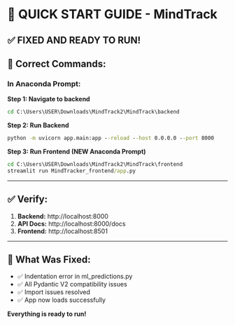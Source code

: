 # 🚀 **QUICK START GUIDE - MindTrack**

## ✅ **FIXED AND READY TO RUN!**

## 🎯 **Correct Commands:**

### **In Anaconda Prompt:**

**Step 1: Navigate to backend**
```cmd
cd C:\Users\USER\Downloads\MindTrack2\MindTrack\backend
```

**Step 2: Run Backend**
```cmd
python -m uvicorn app.main:app --reload --host 0.0.0.0 --port 8000
```

**Step 3: Run Frontend (NEW Anaconda Prompt)**
```cmd
cd C:\Users\USER\Downloads\MindTrack2\MindTrack\frontend
streamlit run MindTracker_frontend/app.py
```

---

## ✅ **Verify:**

1. **Backend:** http://localhost:8000
2. **API Docs:** http://localhost:8000/docs  
3. **Frontend:** http://localhost:8501

---

## 📝 **What Was Fixed:**

- ✅ Indentation error in ml_predictions.py
- ✅ All Pydantic V2 compatibility issues
- ✅ Import issues resolved
- ✅ App now loads successfully

**Everything is ready to run!**

